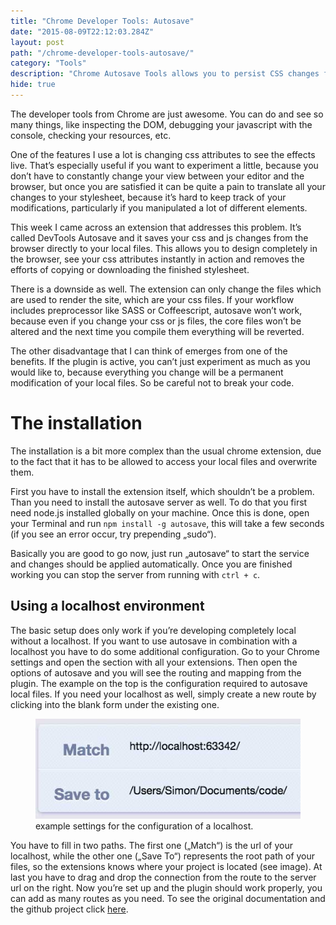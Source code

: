 ```yaml
---
title: "Chrome Developer Tools: Autosave"
date: "2015-08-09T22:12:03.284Z"
layout: post
path: "/chrome-developer-tools-autosave/"
category: "Tools"
description: "Chrome Autosave Tools allows you to persist CSS changes from the web inspector in your local files. "
hide: true
---
```

The developer tools from Chrome are just awesome. You can do and see so many things, like inspecting the DOM, debugging your javascript with the console, checking your resources, etc.

One of the features I use a lot is changing css attributes to see the effects live. That’s especially useful if you want to experiment a little, because you don’t have to constantly change your view between your editor and the browser, but once you are satisfied it can be quite a pain to translate all your changes to your stylesheet, because it’s hard to keep track of your modifications, particularly if you manipulated a lot of different elements.

This week I came across an extension that addresses this problem. It’s called DevTools Autosave and it saves your css and js changes from the browser directly to your local files. This allows you to design completely in the browser, see your css attributes instantly in action and removes the efforts of copying or downloading the finished stylesheet.

There is a downside as well. The extension can only change the files which are used to render the site, which are your css files. If your workflow includes preprocessor like SASS or Coffeescript, autosave won’t work, because even if you change your css or js files, the core files won’t be altered and the next time you compile them everything will be reverted.

The other disadvantage that I can think of emerges from one of the benefits. If the plugin is active, you can’t just experiment as much as you would like to, because everything you change will be a permanent modification of your local files. So be careful not to break your code.

# The installation
The installation is a bit more complex than the usual chrome extension, due to the fact that it has to be allowed to access your local files and overwrite them.

First you have to install the extension itself, which shouldn’t be a problem. Than you need to install the autosave server as well. To do that you first need node.js installed globally on your machine. Once this is done, open your Terminal and run ```npm install -g autosave```, this will take a few seconds (if you see an error occur, try prepending „sudo“).

Basically you are good to go now, just run „autosave“ to start the service and changes should be applied automatically. Once you are finished working you can stop the server from running with ```ctrl + c```.

## Using a localhost environment
The basic setup does only work if you’re developing completely local without a localhost. If you want to use autosave in combination with a localhost you have to do some additional configuration. Go to your Chrome settings and open the section with all your extensions. Then open the options of autosave and you will see the routing and mapping from the plugin. The example on the top is the configuration required to autosave local files. If you need your localhost as well, simply create a new route by clicking into the blank form under the existing one.


<figure>
	<img  src="./autosave_localhost_config.jpg" alt="Screenshot of example settings for the configuration of a localhost">
	<figcaption>example settings for the configuration of a localhost.</figcaption>
</figure>

You have to fill in two paths. The first one („Match“) is the url of your localhost, while the other one („Save To“) represents the root path of your files, so the extensions knows where your project is located (see image). At last you have to drag and drop the connection from the route to the server url on the right.
Now you’re set up and the plugin should work properly, you can add as many routes as you need.
To see the original documentation and the github project click [here](https://github.com/NV/chrome-devtools-autosave).